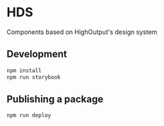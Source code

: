 # HDS

Components based on HighOutput's design system

## Development

```bash
npm install
npm run storybook
```

## Publishing a package

```bash
npm run deploy
```
